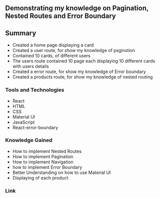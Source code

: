 ## Demonstrating my knowledge on Pagination, Nested Routes and Error Boundary

## Summary 
- Created a home page displaying a card 
- Created a user route, for show my knowledge of psginstion 
- Contained 10 cards, of different users
- The users route contained 10 page each displaying 10 different cards with users details
- Created a error route, for show my knowledge of Error boundary
- Created a products route, for show my knowledge of nested routing

### Tools and Technologies
- React
- HTML
- CSS
- Material UI
- JavaScript
- React-error-boundary

### Knowledge Gained 
- How to implement Nested Routes
- How to implement Pagination
- How to implement Navigation
- how to implement Error Boundary
- Better Understanding on how to use Material UI
- Displaying of each product 

### Link 




